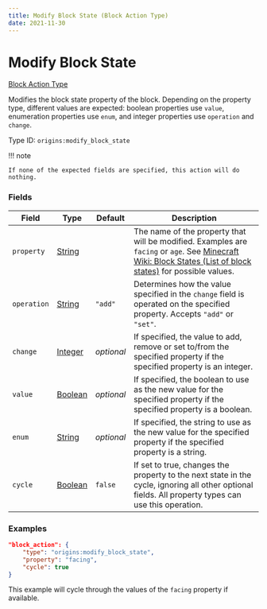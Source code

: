 ```yaml
---
title: Modify Block State (Block Action Type)
date: 2021-11-30
---
```


# Modify Block State

[Block Action Type](../block_action_types.md)

Modifies the block state property of the block. Depending on the property type, different values are expected: boolean properties use `value`, enumeration properties use `enum`, and integer properties use `operation` and `change`.

Type ID: `origins:modify_block_state`

!!! note

    If none of the expected fields are specified, this action will do nothing.


### Fields

Field | Type | Default | Description
------|------|---------|-------------
`property` | [String](../data_types/string.md) | | The name of the property that will be modified. Examples are `facing` or `age`. See [Minecraft Wiki: Block States (List of block states)](https://minecraft.wiki/w/Block_states#List_of_block_states) for possible values.
`operation` | [String](../data_types/string.md) | `"add"` | Determines how the value specified in the `change` field is operated on the specified property. Accepts `"add"` or `"set"`.
`change` | [Integer](../data_types/integer.md) | _optional_ | If specified, the value to add, remove or set to/from the specified property if the specified property is an integer.
`value` | [Boolean](../data_types/boolean.md) | _optional_ | If specified, the boolean to use as the new value for the specified property if the specified property is a boolean.
`enum` | [String](../data_types/string.md) | _optional_ | If specified, the string to use as the new value for the specified property if the specified property is a string.
`cycle` | [Boolean](../data_types/boolean.md) | `false` | If set to true, changes the property to the next state in the cycle, ignoring all other optional fields. All property types can use this operation.


### Examples

```json
"block_action": {
	"type": "origins:modify_block_state",
	"property": "facing",
	"cycle": true
}
```

This example will cycle through the values of the `facing` property if available.
